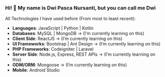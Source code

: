 ### Hi! 👋 My name is Dwi Pasca Nursanti, but you can call me Dwi

All Technologies I have used before (From most to least recent):

- **Languages**: JavaScript | Python | Kotlin
- **Databases**: MySQL | MongoDB -> (I’m currently learning on this) 
- **Client Side**: ReactJS -> (I’m currently learning on this)
- **UI Frameworks**: Bootstrap | Ant Design -> (I’m currently learning on this)
- **PHP Frameworks**: Codeigniter | Laravel
- **Server Side**: Node.js, Express, REST APIs -> (I’m currently learning on this) 
- **ODM/ORM**: Mongoose -> (I’m currently learning on this)
- **Mobile**: Android Studio


<!--
**Dwipasca/Dwipasca** is a ✨ _special_ ✨ repository because its `README.md` (this file) appears on your GitHub profile.

Here are some ideas to get you started:

- 🔭 I’m currently working on ...
- 🌱 I’m currently learning ...
- 👯 I’m looking to collaborate on ...
- 🤔 I’m looking for help with ...
- 💬 Ask me about ...
- 📫 How to reach me: ...
- 😄 Pronouns: ...
- ⚡ Fun fact: ...
-->
